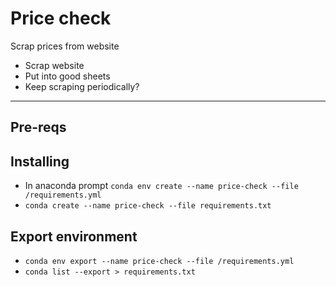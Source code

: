 # Price check
Scrap prices from website

- Scrap website
- Put into good sheets
- Keep scraping periodically?

---

## Pre-reqs

## Installing
- In anaconda prompt `conda env create --name price-check --file /requirements.yml`
- `conda create --name price-check --file requirements.txt`

## Export environment
- `conda env export --name price-check --file /requirements.yml`
- `conda list --export > requirements.txt`
